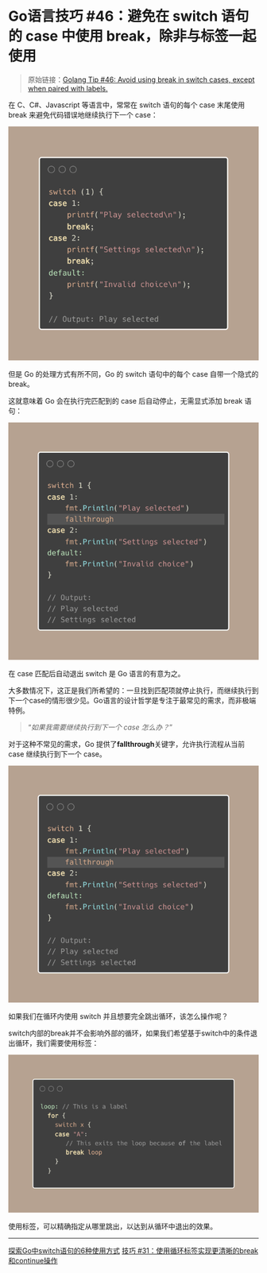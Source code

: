 # Go语言技巧 #46：避免在 switch 语句的 case 中使用 break，除非与标签一起使用
>  原始链接：[Golang Tip #46: Avoid using break in switch cases, except when paired with labels.](https://twitter.com/func25/status/1767165749116948584)
>

在 C、C#、Javascript 等语言中，常常在 switch 语句的每个 case 末尾使用 break 来避免代码错误地继续执行下一个 case：

![](./images/046/046_01.png)

但是 Go 的处理方式有所不同，Go 的 switch 语句中的每个 case 自带一个隐式的 break。

这就意味着 Go 会在执行完匹配到的 case 后自动停止，无需显式添加 break 语句：

![](./images/046/046_02.png)

在 case 匹配后自动退出 switch 是 Go 语言的有意为之。

大多数情况下，这正是我们所希望的：一旦找到匹配项就停止执行，而继续执行到下一个case的情形很少见。Go语言的设计哲学是专注于最常见的需求，而非极端特例。

> “*如果我需要继续执行到下一个 case 怎么办？*”

对于这种不常见的需求，Go 提供了**fallthrough**关键字，允许执行流程从当前 case 继续执行到下一个 case。

![](./images/046/046_03.png)

如果我们在循环内使用 switch 并且想要完全跳出循环，该怎么操作呢？

switch内部的break并不会影响外部的循环，如果我们希望基于switch中的条件退出循环，我们需要使用标签：

![](./images/046/046_04.png)

使用标签，可以精确指定从哪里跳出，以达到从循环中退出的效果。

---

[探索Go中switch语句的6种使用方式]( https://twitter.com/func25/status/1745774945920245800 )
[技巧 #31：使用循环标签实现更清晰的break和continue操作](https://twitter.com/func25/status/1761694371240702098)